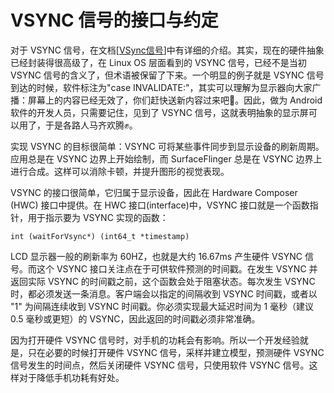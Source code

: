 # VSYNC 信号的接口与约定

对于 VSYNC 信号，在文档[[VSync信号](http://windrunnerlihuan.com/2017/05/21/VSync%E4%BF%A1%E5%8F%B7/)]中有详细的介绍。其实，现在的硬件抽象已经封装得很高级了，在 Linux OS 层面看到的 VSYNC 信号，已经不是当初 VSYNC 信号的含义了，但术语被保留了下来。一个明显的例子就是 VSYNC 信号到达的时候，软件标注为"case INVALIDATE:"，其实可以理解为显示器向大家广播：屏幕上的内容已经无效了，你们赶快送新内容过来吧:hamburger:。因此，做为 Android 软件的开发人员，只需要记住，见到了 VSYNC 信号，这就表明抽象的显示屏可以用了，于是各路人马齐欢腾:fist:。

实现 VSYNC 的目标很简单：VSYNC 可将某些事件同步到显示设备的刷新周期。应用总是在 VSYNC 边界上开始绘制，而 SurfaceFlinger 总是在 VSYNC 边界上进行合成。这样可以消除卡顿，并提升图形的视觉表现。 

VSYNC 的接口很简单，它归属于显示设备，因此在 Hardware Composer (HWC) 接口中提供。在 HWC 接口(interface)中，VSYNC 接口就是一个函数指针，用于指示要为 VSYNC 实现的函数：
```
int (waitForVsync*) (int64_t *timestamp) 
```

LCD 显示器一般的刷新率为 60HZ，也就是大约 16.67ms 产生硬件 VSYNC 信号。而这个 VSYNC 接口关注点在于可供软件预测的时间戳。在发生 VSYNC 并返回实际 VSYNC 的时间戳之前，这个函数会处于阻塞状态。每次发生 VSYNC 时，都必须发送一条消息。客户端会以指定的间隔收到 VSYNC 时间戳，或者以 "1" 为间隔连续收到 VSYNC 时间戳。你必须实现最大延迟时间为 1 毫秒（建议 0.5 毫秒或更短）的 VSYNC，因此返回的时间戳必须非常准确。

因为打开硬件 VSYNC 信号时，对手机的功耗会有影响。所以一个开发经验就是，只在必要的时候打开硬件 VSYNC 信号，采样并建立模型，预测硬件 VSYNC 信号发生的时间点，然后关闭硬件 VSYNC 信号，只使用软件 VSYNC 信号。这样对于降低手机功耗有好处。


